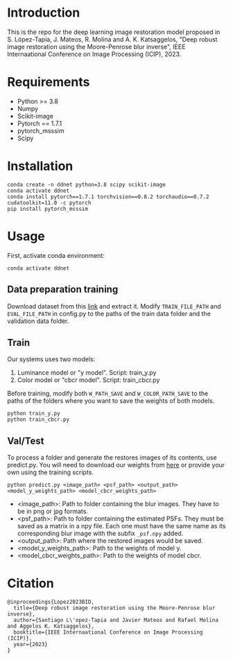 # Introduction
This is the repo for the deep learning image restoration model proposed in S. López-Tapia, J. Mateos, R. Molina and A. K. Katsaggelos, "Deep robust image restoration using the Moore-Penrose blur inverse", IEEE Internaational Conference on Image Processing (ICIP), 2023.

# Requirements
* Python >= 3.8
* Numpy
* Scikit-image
* Pytorch == 1.7.1
* pytorch_msssim
* Scipy


# Installation
```console
conda create -n ddnet python=3.8 scipy scikit-image
conda activate ddnet
conda install pytorch==1.7.1 torchvision==0.8.2 torchaudio==0.7.2 cudatoolkit=11.0 -c pytorch
pip install pytorch_msssim
```

# Usage
First, activate conda environment: 
```console 
conda activate ddnet
```

## Data preparation training
Download dataset from this [link](https://drive.google.com/drive/folders/109VwKx-GI_MbqIdAfGp6WJ0ekpA1N9_T?usp=sharing) and extract it. Modify `TRAIN_FILE_PATH` and `EVAL_FILE_PATH` in config.py to the paths of the train data folder and the validation data folder.

## Train
Our systems uses two models:
1. Luminance model or "y model". Script: train_y.py
2. Color model or "cbcr model".  Script: train_cbcr.py

Before training, modify both `W_PATH_SAVE` and `W_COLOR_PATH_SAVE` to the paths of the folders where you want to save the weights of both models.

```console
python train_y.py
python train_cbcr.py
```

## Val/Test
To process a folder and generate the restores images of its contents, use predict.py.
You will need to download our weights from [here](https://drive.google.com/drive/folders/109VwKx-GI_MbqIdAfGp6WJ0ekpA1N9_T?usp=sharing) or provide your own using the training scripts.

```console
python predict.py <image_path> <psf_path> <output_path> <model_y_weights_path> <model_cbcr_weights_path>
```
* <image_path>:  Path to folder containing the blur images. They have to be in png or jpg formats.
* <psf_path>:    Path to folder containing the estimated PSFs. They must be saved as a matrix in a npy file. Each one must have the same name as its corresponding blur image with the subfix `_psf.npy` added.
* <output_path>: Path where the restored images would be saved.
* <model_y_weights_path>: Path to the weights of model y.
* <model_cbcr_weights_path>: Path to the weights of model cbcr.


# Citation
```
@inproceedings{Lopez2023BID,
  title={Deep robust image restoration using the Moore-Penrose blur inverse},
  author={Santiago L\'opez-Tapia and Javier Mateos and Rafael Molina and Aggelos K. Katsaggelos},
  booktitle={IEEE Internaational Conference on Image Processing (ICIP)},
  year={2023}
}
```
